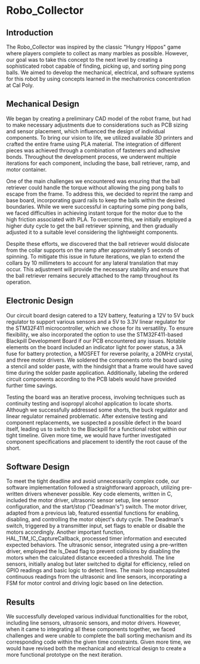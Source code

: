 # Robo_Collector

## Introduction
The Robo_Collector was inspired by the classic "Hungry Hippos" game where players complete to collect as many marbles as possible. However, our goal was to take this concept to the next level by creating a sophisticated robot capable of finding, picking up, and sorting ping pong balls. We aimed to develop the mechanical, electrical, and software systems for this robot by using concepts learned in the mechatronics concentration at Cal Poly.

## Mechanical Design
We began by creating a preliminary CAD model of the robot frame, but had to make necessary adjustments due to considerations such as PCB sizing and sensor placement, which influenced the design of individual components. To bring our vision to life, we utilized available 3D printers and crafted the entire frame using PLA material. The integration of different pieces was achieved through a combination of fasteners and adhesive bonds. Throughout the development process, we underwent multiple iterations for each component, including the base, ball retriever, ramp, and motor container.

One of the main challenges we encountered was ensuring that the ball retriever could handle the torque without allowing the ping pong balls to escape from the frame. To address this, we decided to reprint the ramp and base board, incorporating guard rails to keep the balls within the desired boundaries. While we were successful in capturing some ping pong balls, we faced difficulties in achieving instant torque for the motor due to the high friction associated with PLA. To overcome this, we initially employed a higher duty cycle to get the ball retriever spinning, and then gradually adjusted it to a suitable level considering the lightweight components.

Despite these efforts, we discovered that the ball retriever would dislocate from the collar supports on the ramp after approximately 5 seconds of spinning. To mitigate this issue in future iterations, we plan to extend the collars by 10 millimeters to account for any lateral translation that may occur. This adjustment will provide the necessary stability and ensure that the ball retriever remains securely attached to the ramp throughout its operation.

## Electronic Design
Our circuit board design catered to a 12V battery, featuring a 12V to 5V buck regulator to support various sensors and a 5V to 3.3V linear regulator for the STM32F411 microcontroller, which we chose for its versatility. To ensure flexibility, we also incorporated the option to use the STM32F411-based Blackpill Development Board if our PCB encountered any issues. Notable elements on the board included an indicator light for power status, a 3A fuse for battery protection, a MOSFET for reverse polarity, a 20MHz crystal, and three motor drivers. We soldered the components onto the board using a stencil and solder paste, with the hindsight that a frame would have saved time during the solder paste application. Additionally, labeling the ordered circuit components according to the PCB labels would have provided further time savings. 

Testing the board was an iterative process, involving techniques such as continuity testing and isopropyl alcohol application to locate shorts. Although we successfully addressed some shorts, the buck regulator and linear regulator remained problematic. After extensive testing and component replacements, we suspected a possible defect in the board itself, leading us to switch to the Blackpill for a functional robot within our tight timeline. Given more time, we would have further investigated component specifications and placement to identify the root cause of the short.

## Software Design
To meet the tight deadline and avoid unnecessarily complex code, our software implementation followed a straightforward approach, utilizing pre-written drivers whenever possible. Key code elements, written in C, included the motor driver, ultrasonic sensor setup, line sensor configuration, and the start/stop ("Deadman's") switch. The motor driver, adapted from a previous lab, featured essential functions for enabling, disabling, and controlling the motor object's duty cycle. The Deadman's switch, triggered by a transmitter input, set flags to enable or disable the motors accordingly. Another important function, HAL_TIM_IC_CaptureCallback, processed timer information and executed expected behaviors. The ultrasonic sensor, integrated using a pre-written driver, employed the Is_Dead flag to prevent collisions by disabling the motors when the calculated distance exceeded a threshold. The line sensors, initially analog but later switched to digital for efficiency, relied on GPIO readings and basic logic to detect lines. The main loop encapsulated continuous readings from the ultrasonic and line sensors, incorporating a FSM for motor control and driving logic based on line detection.

## Results
We successfully developed various individual functionalities for the robot, including line sensors, ultrasonic sensors, and motor drivers. However, when it came to integrating all these components together, we faced challenges and were unable to complete the ball sorting mechanism and its corresponding code within the given time constraints. Given more time, we would have revised both the mechanical and electrical design to create a more functional prototype on the next iteration.
